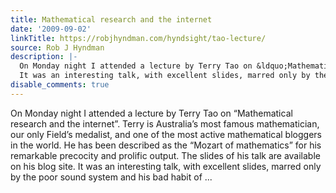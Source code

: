 ```yaml
---
title: Mathematical research and the internet
date: '2009-09-02'
linkTitle: https://robjhyndman.com/hyndsight/tao-lecture/
source: Rob J Hyndman
description: |-
  On Monday night I attended a lecture by Terry Tao on &ldquo;Mathematical research and the internet&rdquo;. Terry is Australia&rsquo;s most famous mathematician, our only Field&rsquo;s medalist, and one of the most active mathematical bloggers in the world. He has been described as the &ldquo;Mozart of mathematics&rdquo; for his remarkable precocity and prolific output. The slides of his talk are available on his blog site.
  It was an interesting talk, with excellent slides, marred only by the poor sound system and his bad habit of ...
disable_comments: true
---
```

On Monday night I attended a lecture by Terry Tao on &ldquo;Mathematical research and the internet&rdquo;. Terry is Australia&rsquo;s most famous mathematician, our only Field&rsquo;s medalist, and one of the most active mathematical bloggers in the world. He has been described as the &ldquo;Mozart of mathematics&rdquo; for his remarkable precocity and prolific output. The slides of his talk are available on his blog site.
It was an interesting talk, with excellent slides, marred only by the poor sound system and his bad habit of ...